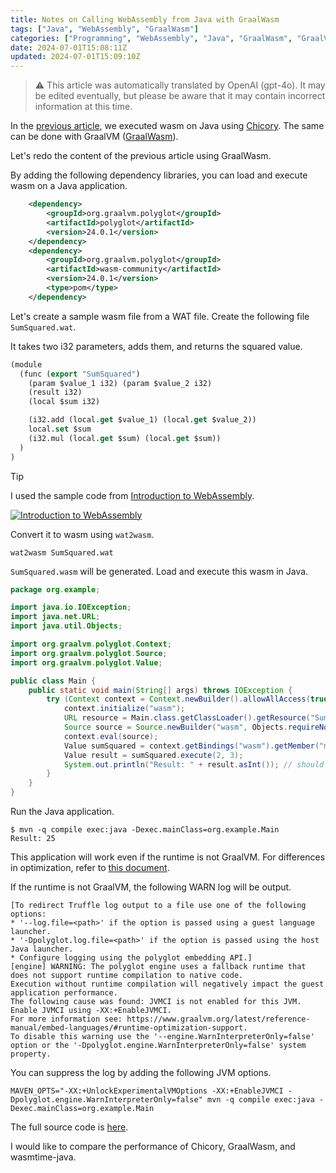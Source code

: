 ```yaml
---
title: Notes on Calling WebAssembly from Java with GraalWasm
tags: ["Java", "WebAssembly", "GraalWasm"]
categories: ["Programming", "WebAssembly", "Java", "GraalWasm", "GraalVM"]
date: 2024-07-01T15:08:11Z
updated: 2024-07-01T15:09:10Z
---
```


> ⚠️ This article was automatically translated by OpenAI (gpt-4o).
> It may be edited eventually, but please be aware that it may contain incorrect information at this time.

In the [previous article](/entries/806), we executed wasm on Java using [Chicory](https://github.com/dylibso/chicory). The same can be done with GraalVM ([GraalWasm](https://www.graalvm.org/latest/reference-manual/wasm/)).

Let's redo the content of the previous article using GraalWasm.

By adding the following dependency libraries, you can load and execute wasm on a Java application.

```xml
	<dependency>
		<groupId>org.graalvm.polyglot</groupId>
		<artifactId>polyglot</artifactId>
		<version>24.0.1</version>
	</dependency>
	<dependency>
		<groupId>org.graalvm.polyglot</groupId>
		<artifactId>wasm-community</artifactId>
		<version>24.0.1</version>
		<type>pom</type>
	</dependency>
```

Let's create a sample wasm file from a WAT file. Create the following file `SumSquared.wat`.

It takes two i32 parameters, adds them, and returns the squared value.

```lisp
(module
  (func (export "SumSquared")
    (param $value_1 i32) (param $value_2 i32)
    (result i32)
    (local $sum i32)

    (i32.add (local.get $value_1) (local.get $value_2))
    local.set $sum
    (i32.mul (local.get $sum) (local.get $sum))
  )
)
```

> [!TIP]
> I used the sample code from [Introduction to WebAssembly](https://www.amazon.co.jp/%E5%85%A5%E9%96%80WebAssembly-Rick-Battagline-ebook/dp/B09MQ6CSBG?crid=2F88E3ZRLB9ML&keywords=webassembly&qid=1688271177&sprefix=WebAssembly%2Caps%2C260&sr=8-6&linkCode=li2&tag=ikam-22&linkId=9a9576034b15b62f172d59f69c3f1784&language=ja_JP&ref_=as_li_ss_il).
> 
> [![Introduction to WebAssembly](https://github.com/making/blog.ik.am/assets/106908/0825cd6a-05f9-4d3a-9e7e-8c3be783709c)](https://www.amazon.co.jp/%E5%85%A5%E9%96%80WebAssembly-Rick-Battagline-ebook/dp/B09MQ6CSBG?crid=2F88E3ZRLB9ML&keywords=webassembly&qid=1688271177&sprefix=WebAssembly%2Caps%2C260&sr=8-6&linkCode=li2&tag=ikam-22&linkId=9a9576034b15b62f172d59f69c3f1784&language=ja_JP&ref_=as_li_ss_il)

Convert it to wasm using `wat2wasm`.

```
wat2wasm SumSquared.wat 
```

`SumSquared.wasm` will be generated. Load and execute this wasm in Java.

```java
package org.example;

import java.io.IOException;
import java.net.URL;
import java.util.Objects;

import org.graalvm.polyglot.Context;
import org.graalvm.polyglot.Source;
import org.graalvm.polyglot.Value;

public class Main {
	public static void main(String[] args) throws IOException {
		try (Context context = Context.newBuilder().allowAllAccess(true).build()) {
			context.initialize("wasm");
			URL resource = Main.class.getClassLoader().getResource("SumSquared.wasm");
			Source source = Source.newBuilder("wasm", Objects.requireNonNull(resource)).name("main").build();
			context.eval(source);
			Value sumSquared = context.getBindings("wasm").getMember("main").getMember("SumSquared");
			Value result = sumSquared.execute(2, 3);
			System.out.println("Result: " + result.asInt()); // should print "Result: 25" (= (2 + 3)^2)
		}
	}
}
```

Run the Java application.

```
$ mvn -q compile exec:java -Dexec.mainClass=org.example.Main
Result: 25
```

This application will work even if the runtime is not GraalVM. For differences in optimization, refer to [this document](https://www.graalvm.org/latest/reference-manual/embed-languages/#runtime-optimization-support).

If the runtime is not GraalVM, the following WARN log will be output.

```
[To redirect Truffle log output to a file use one of the following options:
* '--log.file=<path>' if the option is passed using a guest language launcher.
* '-Dpolyglot.log.file=<path>' if the option is passed using the host Java launcher.
* Configure logging using the polyglot embedding API.]
[engine] WARNING: The polyglot engine uses a fallback runtime that does not support runtime compilation to native code.
Execution without runtime compilation will negatively impact the guest application performance.
The following cause was found: JVMCI is not enabled for this JVM. Enable JVMCI using -XX:+EnableJVMCI.
For more information see: https://www.graalvm.org/latest/reference-manual/embed-languages/#runtime-optimization-support.
To disable this warning use the '--engine.WarnInterpreterOnly=false' option or the '-Dpolyglot.engine.WarnInterpreterOnly=false' system property.
```

You can suppress the log by adding the following JVM options.

```
MAVEN_OPTS="-XX:+UnlockExperimentalVMOptions -XX:+EnableJVMCI -Dpolyglot.engine.WarnInterpreterOnly=false" mvn -q compile exec:java -Dexec.mainClass=org.example.Main
```

The full source code is [here](https://github.com/making/hello-graalwasm).

I would like to compare the performance of Chicory, GraalWasm, and wasmtime-java.
